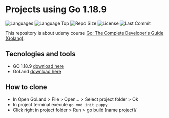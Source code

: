 # Projects using Go 1.18.9

![Languages](https://img.shields.io/github/languages/count/johnreyes96/udemy-go-complete-developers-guide?style=plastic)
![Language Top](https://img.shields.io/github/languages/top/johnreyes96/udemy-go-complete-developers-guide?style=plastic)
![Repo Size](https://img.shields.io/github/repo-size/johnreyes96/udemy-go-complete-developers-guide?style=plastic)
![License](https://img.shields.io/github/license/johnreyes96/udemy-go-complete-developers-guide?style=plastic)
![Last Commit](https://img.shields.io/github/last-commit/johnreyes96/udemy-go-complete-developers-guide?style=plastic)

This repository is about udemy course [Go: The Complete Developer's Guide (Golang)](https://www.udemy.com/course/go-the-complete-developers-guide/).

## Tecnologies and tools
* GO 1.18.9 [download here](https://go.dev/dl/)
* GoLand [download here](https://www.jetbrains.com/go/)

## How to clone
* In Open GoLand > File > Open... > Select project folder > Ok
* In project terminal execute ```go mod init puppy```
* Click right in project folder > Run > go build [name project]/
